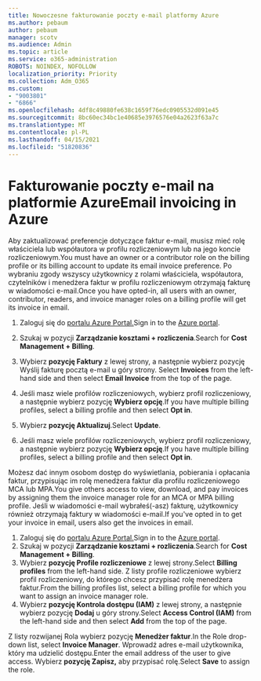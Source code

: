```yaml
---
title: Nowoczesne fakturowanie poczty e-mail platformy Azure
ms.author: pebaum
author: pebaum
manager: scotv
ms.audience: Admin
ms.topic: article
ms.service: o365-administration
ROBOTS: NOINDEX, NOFOLLOW
localization_priority: Priority
ms.collection: Adm_O365
ms.custom:
- "9003801"
- "6866"
ms.openlocfilehash: 4df8c49880fe638c1659f76edc0905532d091e45
ms.sourcegitcommit: 8bc60ec34bc1e40685e3976576e04a2623f63a7c
ms.translationtype: MT
ms.contentlocale: pl-PL
ms.lasthandoff: 04/15/2021
ms.locfileid: "51820836"
---
```

# <a name="email-invoicing-in-azure"></a><span data-ttu-id="9b3eb-102">Fakturowanie poczty e-mail na platformie Azure</span><span class="sxs-lookup"><span data-stu-id="9b3eb-102">Email invoicing in Azure</span></span>

<span data-ttu-id="9b3eb-103">Aby zaktualizować preferencje dotyczące faktur e-mail, musisz mieć rolę właściciela lub współautora w profilu rozliczeniowym lub na jego koncie rozliczeniowym.</span><span class="sxs-lookup"><span data-stu-id="9b3eb-103">You must have an owner or a contributor role on the billing profile or its billing account to update its email invoice preference.</span></span> <span data-ttu-id="9b3eb-104">Po wybraniu zgody wszyscy użytkownicy z rolami właściciela, współautora, czytelników i menedżera faktur w profilu rozliczeniowym otrzymają fakturę w wiadomości e-mail.</span><span class="sxs-lookup"><span data-stu-id="9b3eb-104">Once you have opted-in, all users with an owner, contributor, readers, and invoice manager roles on a billing profile will get its invoice in email.</span></span>

1. <span data-ttu-id="9b3eb-105">Zaloguj się do [portalu Azure Portal.](https://portal.azure.com/)</span><span class="sxs-lookup"><span data-stu-id="9b3eb-105">Sign in to the [Azure portal](https://portal.azure.com/).</span></span>
2. <span data-ttu-id="9b3eb-106">Szukaj w pozycji **Zarządzanie kosztami + rozliczenia**.</span><span class="sxs-lookup"><span data-stu-id="9b3eb-106">Search for **Cost Management + Billing**.</span></span>
3. <span data-ttu-id="9b3eb-107">Wybierz **pozycję Faktury** z lewej strony, a następnie wybierz pozycję Wyślij fakturę pocztą e-mail u góry strony. </span><span class="sxs-lookup"><span data-stu-id="9b3eb-107">Select **Invoices** from the left-hand side and then select **Email Invoice** from the top of the page.</span></span>
4. <span data-ttu-id="9b3eb-108">Jeśli masz wiele profilów rozliczeniowych, wybierz profil rozliczeniowy, a następnie wybierz pozycję **Wybierz opcję**.</span><span class="sxs-lookup"><span data-stu-id="9b3eb-108">If you have multiple billing profiles, select a billing profile and then select **Opt in**.</span></span>

5. <span data-ttu-id="9b3eb-109">Wybierz **pozycję Aktualizuj**.</span><span class="sxs-lookup"><span data-stu-id="9b3eb-109">Select **Update**.</span></span>
6. <span data-ttu-id="9b3eb-110">Jeśli masz wiele profilów rozliczeniowych, wybierz profil rozliczeniowy, a następnie wybierz pozycję **Wybierz opcję**.</span><span class="sxs-lookup"><span data-stu-id="9b3eb-110">If you have multiple billing profiles, select a billing profile and then select **Opt in**.</span></span>

<span data-ttu-id="9b3eb-111">Możesz dać innym osobom dostęp do wyświetlania, pobierania i opłacania faktur, przypisując im rolę menedżera faktur dla profilu rozliczeniowego MCA lub MPA.</span><span class="sxs-lookup"><span data-stu-id="9b3eb-111">You give others access to view, download, and pay invoices by assigning them the invoice manager role for an MCA or MPA billing profile.</span></span> <span data-ttu-id="9b3eb-112">Jeśli w wiadomości e-mail wybrałeś(-asz) fakturę, użytkownicy również otrzymają faktury w wiadomości e-mail.</span><span class="sxs-lookup"><span data-stu-id="9b3eb-112">If you've opted in to get your invoice in email, users also get the invoices in email.</span></span>

1. <span data-ttu-id="9b3eb-113">Zaloguj się do [portalu Azure Portal.](https://portal.azure.com/)</span><span class="sxs-lookup"><span data-stu-id="9b3eb-113">Sign in to the [Azure portal](https://portal.azure.com/).</span></span>
2. <span data-ttu-id="9b3eb-114">Szukaj w pozycji **Zarządzanie kosztami + rozliczenia**.</span><span class="sxs-lookup"><span data-stu-id="9b3eb-114">Search for **Cost Management + Billing**.</span></span>
3. <span data-ttu-id="9b3eb-115">Wybierz **pozycję Profile rozliczeniowe** z lewej strony.</span><span class="sxs-lookup"><span data-stu-id="9b3eb-115">Select **Billing profiles** from the left-hand side.</span></span> <span data-ttu-id="9b3eb-116">Z listy profile rozliczeniowe wybierz profil rozliczeniowy, do którego chcesz przypisać rolę menedżera faktur.</span><span class="sxs-lookup"><span data-stu-id="9b3eb-116">From the billing profiles list, select a billing profile for which you want to assign an invoice manager role.</span></span>
4. <span data-ttu-id="9b3eb-117">Wybierz **pozycję Kontrola dostępu (IAM)** z lewej strony, a następnie wybierz pozycję **Dodaj** u góry strony.</span><span class="sxs-lookup"><span data-stu-id="9b3eb-117">Select **Access Control (IAM)** from the left-hand side and then select **Add** from the top of the page.</span></span>

<span data-ttu-id="9b3eb-118">Z listy rozwijanej Rola wybierz pozycję **Menedżer faktur**.</span><span class="sxs-lookup"><span data-stu-id="9b3eb-118">In the Role drop-down list, select **Invoice Manager**.</span></span> <span data-ttu-id="9b3eb-119">Wprowadź adres e-mail użytkownika, który ma udzielić dostępu.</span><span class="sxs-lookup"><span data-stu-id="9b3eb-119">Enter the email address of the user to give access.</span></span> <span data-ttu-id="9b3eb-120">Wybierz **pozycję Zapisz,** aby przypisać rolę.</span><span class="sxs-lookup"><span data-stu-id="9b3eb-120">Select **Save** to assign the role.</span></span>
